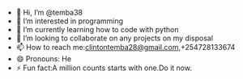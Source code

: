 - 👋 Hi, I’m @temba38
- 👀 I’m interested in programming
- 🌱 I’m currently learning how to code with python
- 💞️ I’m looking to collaborate on any projects on my disposal 
- 📫 How to reach me:clintontemba28@gmail.com,+254728133674
- 😄 Pronouns: He
- ⚡ Fun fact:A million counts starts with one.Do it now.

<!---
temba38/temba38 is a ✨ special ✨ repository because its `README.md` (this file) appears on your GitHub profile.
You can click the Preview link to take a look at your changes.
--->
